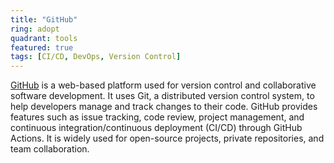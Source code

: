 ```yaml
---
title: "GitHub"
ring: adopt
quadrant: tools
featured: true
tags: [CI/CD, DevOps, Version Control]
---
```


[GitHub](https://github.com/) is a web-based platform used for version control and collaborative software development. It uses Git, a distributed version control system, to help developers manage and track changes to their code. GitHub provides features such as issue tracking, code review, project management, and continuous integration/continuous deployment (CI/CD) through GitHub Actions. It is widely used for open-source projects, private repositories, and team collaboration.
